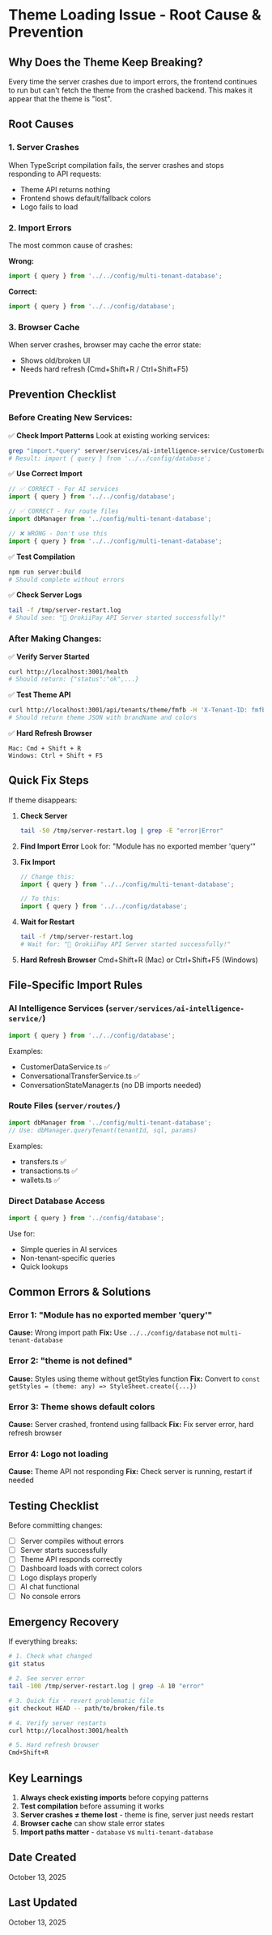 # Theme Loading Issue - Root Cause & Prevention

## Why Does the Theme Keep Breaking?

Every time the server crashes due to import errors, the frontend continues to run but can't fetch the theme from the crashed backend. This makes it appear that the theme is "lost".

## Root Causes

### 1. **Server Crashes**
When TypeScript compilation fails, the server crashes and stops responding to API requests:
- Theme API returns nothing
- Frontend shows default/fallback colors
- Logo fails to load

### 2. **Import Errors**
The most common cause of crashes:

**Wrong:**
```typescript
import { query } from '../../config/multi-tenant-database';
```

**Correct:**
```typescript
import { query } from '../../config/database';
```

### 3. **Browser Cache**
When server crashes, browser may cache the error state:
- Shows old/broken UI
- Needs hard refresh (Cmd+Shift+R / Ctrl+Shift+F5)

## Prevention Checklist

### Before Creating New Services:

✅ **Check Import Patterns**
Look at existing working services:
```bash
grep "import.*query" server/services/ai-intelligence-service/CustomerDataService.ts
# Result: import { query } from '../../config/database';
```

✅ **Use Correct Import**
```typescript
// ✅ CORRECT - For AI services
import { query } from '../../config/database';

// ✅ CORRECT - For route files
import dbManager from '../config/multi-tenant-database';

// ❌ WRONG - Don't use this
import { query } from '../../config/multi-tenant-database';
```

✅ **Test Compilation**
```bash
npm run server:build
# Should complete without errors
```

✅ **Check Server Logs**
```bash
tail -f /tmp/server-restart.log
# Should see: "🚀 OrokiiPay API Server started successfully!"
```

### After Making Changes:

✅ **Verify Server Started**
```bash
curl http://localhost:3001/health
# Should return: {"status":"ok",...}
```

✅ **Test Theme API**
```bash
curl http://localhost:3001/api/tenants/theme/fmfb -H 'X-Tenant-ID: fmfb'
# Should return theme JSON with brandName and colors
```

✅ **Hard Refresh Browser**
```
Mac: Cmd + Shift + R
Windows: Ctrl + Shift + F5
```

## Quick Fix Steps

If theme disappears:

1. **Check Server**
   ```bash
   tail -50 /tmp/server-restart.log | grep -E "error|Error"
   ```

2. **Find Import Error**
   Look for: "Module has no exported member 'query'"

3. **Fix Import**
   ```typescript
   // Change this:
   import { query } from '../../config/multi-tenant-database';

   // To this:
   import { query } from '../../config/database';
   ```

4. **Wait for Restart**
   ```bash
   tail -f /tmp/server-restart.log
   # Wait for: "🚀 OrokiiPay API Server started successfully!"
   ```

5. **Hard Refresh Browser**
   Cmd+Shift+R (Mac) or Ctrl+Shift+F5 (Windows)

## File-Specific Import Rules

### AI Intelligence Services (`server/services/ai-intelligence-service/`)
```typescript
import { query } from '../../config/database';
```
Examples:
- CustomerDataService.ts ✅
- ConversationalTransferService.ts ✅
- ConversationStateManager.ts (no DB imports needed)

### Route Files (`server/routes/`)
```typescript
import dbManager from '../config/multi-tenant-database';
// Use: dbManager.queryTenant(tenantId, sql, params)
```
Examples:
- transfers.ts ✅
- transactions.ts ✅
- wallets.ts ✅

### Direct Database Access
```typescript
import { query } from '../config/database';
```
Use for:
- Simple queries in AI services
- Non-tenant-specific queries
- Quick lookups

## Common Errors & Solutions

### Error 1: "Module has no exported member 'query'"
**Cause:** Wrong import path
**Fix:** Use `../../config/database` not `multi-tenant-database`

### Error 2: "theme is not defined"
**Cause:** Styles using theme without getStyles function
**Fix:** Convert to `const getStyles = (theme: any) => StyleSheet.create({...})`

### Error 3: Theme shows default colors
**Cause:** Server crashed, frontend using fallback
**Fix:** Fix server error, hard refresh browser

### Error 4: Logo not loading
**Cause:** Theme API not responding
**Fix:** Check server is running, restart if needed

## Testing Checklist

Before committing changes:

- [ ] Server compiles without errors
- [ ] Server starts successfully
- [ ] Theme API responds correctly
- [ ] Dashboard loads with correct colors
- [ ] Logo displays properly
- [ ] AI chat functional
- [ ] No console errors

## Emergency Recovery

If everything breaks:

```bash
# 1. Check what changed
git status

# 2. See server error
tail -100 /tmp/server-restart.log | grep -A 10 "error"

# 3. Quick fix - revert problematic file
git checkout HEAD -- path/to/broken/file.ts

# 4. Verify server restarts
curl http://localhost:3001/health

# 5. Hard refresh browser
Cmd+Shift+R
```

## Key Learnings

1. **Always check existing imports** before copying patterns
2. **Test compilation** before assuming it works
3. **Server crashes ≠ theme lost** - theme is fine, server just needs restart
4. **Browser cache** can show stale error states
5. **Import paths matter** - `database` vs `multi-tenant-database`

## Date Created

October 13, 2025

## Last Updated

October 13, 2025
